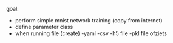 goal:
- perform simple mnist network training (copy from internet)
- define parameter class
- when running file (create)
    -yaml
    -csv
    -h5 file
    -pkl file ofziets